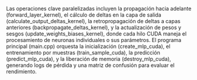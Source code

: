 Las operaciones clave paralelizadas incluyen la propagación hacia adelante (forward_layer_kernel), el cálculo de deltas en la capa de salida (calculate_output_deltas_kernel), la retropropagación de deltas a capas anteriores (backpropagate_deltas_kernel), y la actualización de pesos y sesgos (update_weights_biases_kernel), donde cada hilo CUDA maneja el procesamiento de neuronas individuales o sus parámetros. El programa principal (main.cpp) orquesta la inicialización (create_mlp_cuda), el entrenamiento por muestras (train_sample_cuda), la predicción (predict_mlp_cuda), y la liberación de memoria (destroy_mlp_cuda), generando logs de pérdida y una matriz de confusión para evaluar el rendimiento.

